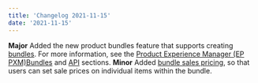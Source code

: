 ```yaml
---
title: 'Changelog 2021-11-15'
date: '2021-11-15'
---
```

**Major** Added the new product bundles feature that supports creating [bundles](/docs/pxm/products/pxm-bundles/pxm-bundles). For more information, see the [Product Experience Manager (EP PXM)Bundles](/docs/pxm/products/pxm-bundles/pxm-bundles) and [API](/docs/pxm/products/pxm-bundles/pxm-bundles-api/create-a-bundle) sections.
**Minor** Added [bundle sales pricing](/docs/pxm/products/pxm-bundles/pxm-bundles#sale-pricing), so that users can set sale prices on individual items within the bundle.
